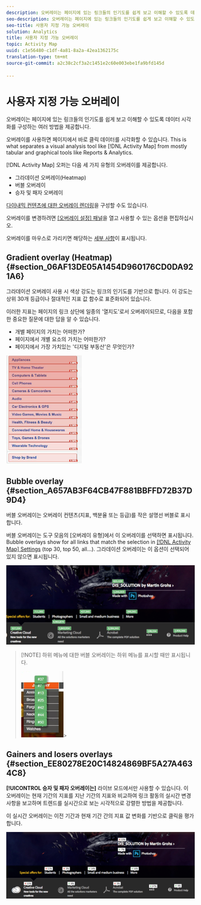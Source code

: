 ```yaml
---
description: 오버레이는 페이지에 있는 링크들의 인기도를 쉽게 보고 이해할 수 있도록 데이터 시각화를 구성하는 여러 방법을 제공합니다.
seo-description: 오버레이는 페이지에 있는 링크들의 인기도를 쉽게 보고 이해할 수 있도록 데이터 시각화를 구성하는 여러 방법을 제공합니다.
seo-title: 사용자 지정 가능 오버레이
solution: Analytics
title: 사용자 지정 가능 오버레이
topic: Activity Map
uuid: c1e56480-c1df-4a81-8a2a-42ea1362175c
translation-type: tm+mt
source-git-commit: a2c38c2cf3a2c1451e2c60e003ebe1fa9bfd145d

---
```



# 사용자 지정 가능 오버레이

오버레이는 페이지에 있는 링크들의 인기도를 쉽게 보고 이해할 수 있도록 데이터 시각화를 구성하는 여러 방법을 제공합니다.

오버레이를 사용하면 페이지에서 바로 클릭 데이터를 시각화할 수 있습니다. This is what separates a visual analysis tool like [!DNL Activity Map] from mostly tabular and graphical tools like Reports &amp; Analytics.

[!DNL Activity Map] 오퍼는 다음 세 가지 유형의 오버레이를 제공합니다.

* 그라데이션 오버레이(Heatmap)
* 버블 오버레이
* 승자 및 패자 오버레이

[다이내믹 컨텐츠에 대한 오버레이 렌더링](/help/analyze/activity-map/activitymap-link-tracking/activitymap-stl-track-custom-elements.md)을 구성할 수도 있습니다.

오버레이를 변경하려면 [[오버레이 설정] 패널](/help/analyze/activity-map/activitymap-overlay-settings.md)을 열고 사용할 수 있는 옵션을 편집하십시오.

오버레이를 마우스로 가리키면 해당하는 [세부 사항](/help/analyze/activity-map/activitymap-overlay-details.md)이 표시됩니다.

## Gradient overlay (Heatmap) {#section_06AF13DE05A1454D960176CD0DA921A6}

그라데이션 오버레이 사용 시 색상 강도는 링크의 인기도를 기반으로 합니다. 이 강도는 상위 30개 등급이나 절대적인 지표 값 함수로 표준화되어 있습니다.

이러한 지표는 페이지의 링크 상단에 일종의 '열지도'로서 오버레이되므로, 다음을 포함한 중요한 질문에 대한 답을 알 수 있습니다.

* 개별 페이지의 가치는 어떠한가?
* 페이지에서 개별 요소의 가치는 어떠한가?
* 페이지에서 가장 가치있는 '디지털 부동산'은 무엇인가?

![](assets/gradient.png)

## Bubble overlay {#section_A657AB3F64CB47F881BBFFD72B37D9D4}

버블 오버레이는 오버레이 컨텐츠(지표, 백분율 또는 등급)를 작은 설명선 버블로 표시합니다.

버블 오버레이는 도구 모음의 [오버레이 유형]에서 이 오버레이를 선택하면 표시됩니다. Bubble overlays show for all links that match the selection in [[!DNL Activity Map] Settings](/help/analyze/activity-map/activitymap-overlay-settings.md) (top 30, top 50, all...). 그라데이션 오버레이는 이 옵션이 선택되어 있지 않으면 표시됩니다.

![](assets/bubble_overlay.png)

> [!NOTE] 하위 메뉴에 대한 버블 오버레이는 하위 메뉴를 표시할 때만 표시됩니다.
>
>![](assets/bubbles_submenu.png)&gt;

## Gainers and losers overlays {#section_EE80278E20C14824869BF5A27A4634C8}

**[!UICONTROL 승자 및 패자 오버레이는]** 라이브 모드에서만 사용할 수 있습니다. 이 오버레이는 현재 기간의 지표를 지난 기간의 지표와 비교하여 링크 활동의 실시간 변경 사항을 보고하며 트렌드를 실시간으로 보는 시각적으로 강렬한 방법을 제공합니다.

이 실시간 오버레이는 이전 기간과 현재 기간 간의 지표 값 변화를 기반으로 클릭을 평가합니다.

![](assets/gainers_losers.png)

